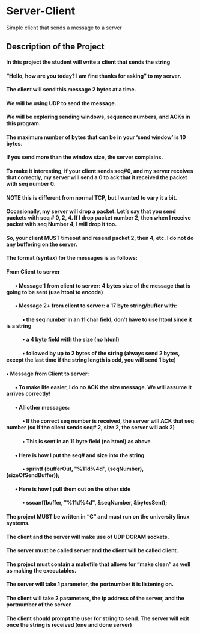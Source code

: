 # Server-Client
Simple client that sends a message to a server 

## Description of the Project
#### In this project the student will write a client that sends the string 
#### “Hello, how are you today? I am fine thanks for asking” to my server. 
#### The client will send this message 2 bytes at a time.  
#### We will be using UDP to send the message.  
#### We will be exploring sending windows, sequence numbers, and ACKs in this program. 
#### The maximum number of bytes that can be in your ‘send window’ is 10 bytes. 
#### If you send more than the window size, the server complains. 
#### To make it interesting, if your client sends seq#0, and my server receives that correctly, my server will send a 0 to ack that it received the packet with seq number 0. 
#### NOTE this is different from normal TCP, but I wanted to vary it a bit. 
#### Occasionally, my server will drop a packet. Let’s say that you send packets with seq # 0, 2, 4. If I drop packet number 2, then when I receive packet with seq Number 4, I will drop it too. 
#### So, your client MUST timeout and resend packet 2, then 4, etc. I do not do any buffering on the server.  
#### The format (syntax) for the messages is as follows: 
#### From Client to server
#### &nbsp;&nbsp;&nbsp;&nbsp;&nbsp;&nbsp; • Message 1 from client to server: 4 bytes size of the message that is going to be sent (use htonl to encode)
#### &nbsp;&nbsp;&nbsp;&nbsp;&nbsp;&nbsp; • Message 2+ from client to server: a 17 byte string/buffer with:
#### &nbsp;&nbsp;&nbsp;&nbsp;&nbsp;&nbsp;&nbsp;&nbsp;&nbsp;&nbsp;&nbsp;&nbsp; • the seq number in an 11 char field, don’t have to use htonl since it is a string 
#### &nbsp;&nbsp;&nbsp;&nbsp;&nbsp;&nbsp;&nbsp;&nbsp;&nbsp;&nbsp;&nbsp;&nbsp; • a 4 byte field with the size (no htonl) 
#### &nbsp;&nbsp;&nbsp;&nbsp;&nbsp;&nbsp;&nbsp;&nbsp;&nbsp;&nbsp;&nbsp;&nbsp; • followed by up to 2 bytes of the string (always send 2 bytes, except the last time if the string length is odd, you will send 1 byte) 
#### • Message from Client to server:
#### &nbsp;&nbsp;&nbsp;&nbsp;&nbsp;&nbsp; • To make life easier, I do no ACK the size message. We will assume it arrives correctly!
#### &nbsp;&nbsp;&nbsp;&nbsp;&nbsp;&nbsp; • All other messages:
#### &nbsp;&nbsp;&nbsp;&nbsp;&nbsp;&nbsp;&nbsp;&nbsp;&nbsp;&nbsp;&nbsp;&nbsp; • If the correct seq number is received, the server will ACK that seq number (so if the client sends seq# 2, size 2, the server will ack 2) 
#### &nbsp;&nbsp;&nbsp;&nbsp;&nbsp;&nbsp;&nbsp;&nbsp;&nbsp;&nbsp;&nbsp;&nbsp; • This is sent in an 11 byte field (no htonl) as above 
#### &nbsp;&nbsp;&nbsp;&nbsp;&nbsp;&nbsp; • Here is how I put the seq# and size  into the string
#### &nbsp;&nbsp;&nbsp;&nbsp;&nbsp;&nbsp;&nbsp;&nbsp;&nbsp;&nbsp;&nbsp;&nbsp; • sprintf (bufferOut, "%11d%4d", (seqNumber), (sizeOfSendBuffer));
#### &nbsp;&nbsp;&nbsp;&nbsp;&nbsp;&nbsp; • Here is how I pull them out on the other side
#### &nbsp;&nbsp;&nbsp;&nbsp;&nbsp;&nbsp;&nbsp;&nbsp;&nbsp;&nbsp;&nbsp;&nbsp; • sscanf(buffer, "%11d%4d", &seqNumber, &bytesSent);
#### The project MUST be written in “C” and must run on the university linux systems. 
#### The client and the server will make use of UDP DGRAM sockets.  
#### The server must be called server  and the client will be called client. 
#### The project must contain a makefile that allows for “make clean” as well as making the executables. 
#### The server will take 1 parameter, the portnumber it is listening on. 
#### The client will take 2 parameters, the ip address of the server, and the portnumber of the server 
#### The client should prompt the user for string to send. The server will exit once the string is received (one and done server) 
